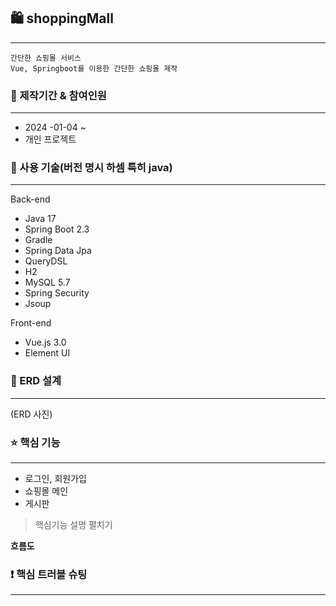 ## 🛍️ shoppingMall
---
	간단한 쇼핑몰 서비스
	Vue, Springboot를 이용한 간단한 쇼핑몰 제작

### 📆 제작기간 & 참여인원
---
- 2024 -01-04 ~
- 개인 프로젝트


### 🧰 사용 기술(버전 명시 하셈 특히 java)
---
Back-end
- Java 17
- Spring Boot 2.3
- Gradle
- Spring Data Jpa
- QueryDSL
- H2
- MySQL 5.7
- Spring Security
- Jsoup

Front-end
- Vue.js 3.0
- Element UI


### 📰 ERD 설계
---

(ERD 사진)




### ⭐ 핵심 기능 
---
- 로그인, 회원가입
- 쇼핑몰 메인
- 게시판


> 핵심기능 설명 펼치기

**흐름도** 



### ❗ 핵심 트러블 슈팅
---
